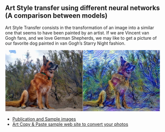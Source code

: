 ## Art Style transfer using different neural networks (A comparison between models)

Art Style Transfer consists in the transformation of an image into a similar one that seems to have been painted by an artist.
If we are Vincent van Gogh fans, and we love German Shepherds, we may like to get a picture of our favorite dog painted in van Gogh’s Starry Night fashion.

![Art Styles](/assets/images/art.jpg)

* [Publication and Sample images](https://towardsdatascience.com/art-style-transfer-using-neural-networks-a28f5888746b)
* [Art Copy & Paste sample web site to convert your photos](https://artcopypaste.com/)